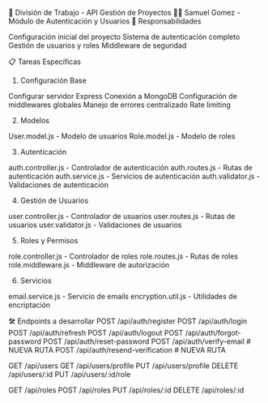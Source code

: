 👥 División de Trabajo - API Gestión de Proyectos
👨‍💻 Samuel Gomez - Módulo de Autenticación y Usuarios
🎯 Responsabilidades

Configuración inicial del proyecto
Sistema de autenticación completo
Gestión de usuarios y roles
Middleware de seguridad

📋 Tareas Específicas
1. Configuración Base

 Configurar servidor Express
 Conexión a MongoDB
 Configuración de middlewares globales
 Manejo de errores centralizado
 Rate limiting

2. Modelos

 User.model.js - Modelo de usuarios
 Role.model.js - Modelo de roles

3. Autenticación

 auth.controller.js - Controlador de autenticación
 auth.routes.js - Rutas de autenticación
 auth.service.js - Servicios de autenticación
 auth.validator.js - Validaciones de autenticación

4. Gestión de Usuarios

 user.controller.js - Controlador de usuarios
 user.routes.js - Rutas de usuarios
 user.validator.js - Validaciones de usuarios

5. Roles y Permisos

 role.controller.js - Controlador de roles
 role.routes.js - Rutas de roles
 role.middleware.js - Middleware de autorización

6. Servicios

 email.service.js - Servicio de emails
 encryption.util.js - Utilidades de encriptación

🛠️ Endpoints a desarrollar
POST /api/auth/register
POST /api/auth/login
POST /api/auth/refresh
POST /api/auth/logout
POST /api/auth/forgot-password
POST /api/auth/reset-password
POST /api/auth/verify-email       # NUEVA RUTA
POST /api/auth/resend-verification # NUEVA RUTA

GET  /api/users
GET  /api/users/profile
PUT  /api/users/profile
DELETE /api/users/:id
PUT  /api/users/:id/role

GET  /api/roles
POST /api/roles
PUT  /api/roles/:id
DELETE /api/roles/:id